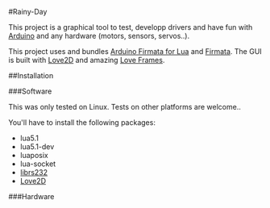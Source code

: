 #Rainy-Day

This project is a graphical tool to test, developp drivers and have fun with [Arduino](http://www.arduino.cc/) and any hardware (motors, sensors, servos..).

This project uses and bundles [Arduino Firmata for Lua](https://github.com/sivieri/lua-firmata) and [Firmata](http://firmata.org/wiki/Main_Page).
The GUI is built with [Love2D](http://love2D.org) and amazing [Love Frames](https://github.com/NikolaiResokav/LoveFrames/).

##Installation

###Software

This was only tested on Linux. Tests on other platforms are welcome..

You'll have to install the following packages:
* lua5.1
* lua5.1-dev
* luaposix
* lua-socket
* [librs232](https://github.com/ynezz/librs232)
* [Love2D](http://love2D.org)

###Hardware





